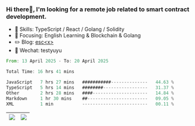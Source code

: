 ### Hi there👋, I'm looking for a remote job related to smart contract development.


- 🔨 Skills: TypeScript / React / Golang / Solidity
- 🎯 Focusing: English Learning & Blockchain & Golang
- ✏️ Blog: [esc\<x\>](https://escx.github.io)
- 💬 Wechat: testyuyu


<!--START_SECTION:waka-->

```rust
From: 13 April 2025 - To: 20 April 2025

Total Time: 16 hrs 41 mins

JavaScript   7 hrs 27 mins   ###########--------------   44.63 %
TypeScript   5 hrs 14 mins   ########-----------------   31.37 %
Other        2 hrs 28 mins   ####---------------------   14.84 %
Markdown     1 hr 30 mins    ##-----------------------   09.05 %
XML          1 min           -------------------------   00.11 %
```

<!--END_SECTION:waka-->


| <img align="center" src="https://github-readme-stats.vercel.app/api/?username=escX&show_icons=true&theme=buefy&hide_border=true&card_width=500" /> | <img align="center" src="https://github-readme-stats.vercel.app/api/top-langs/?username=escX&layout=compact&theme=buefy&hide_border=true&card_width=500" /> |
| ------------- | ------------- |
